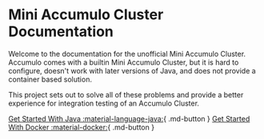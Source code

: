 # Mini Accumulo Cluster Documentation

Welcome to the documentation for the unofficial Mini Accumulo Cluster.
Accumulo comes with a builtin Mini Accumulo Cluster, but it is hard
to configure, doesn't work with later versions of Java, and does not
provide a container based solution.

This project sets out to solve all of these problems and provide a
better experience for integration testing of an Accumulo Cluster.

[Get Started With Java :material-language-java:](./java/index.md){ .md-button }
[Get Started With Docker :material-docker:](./docker/index.md){ .md-button }
